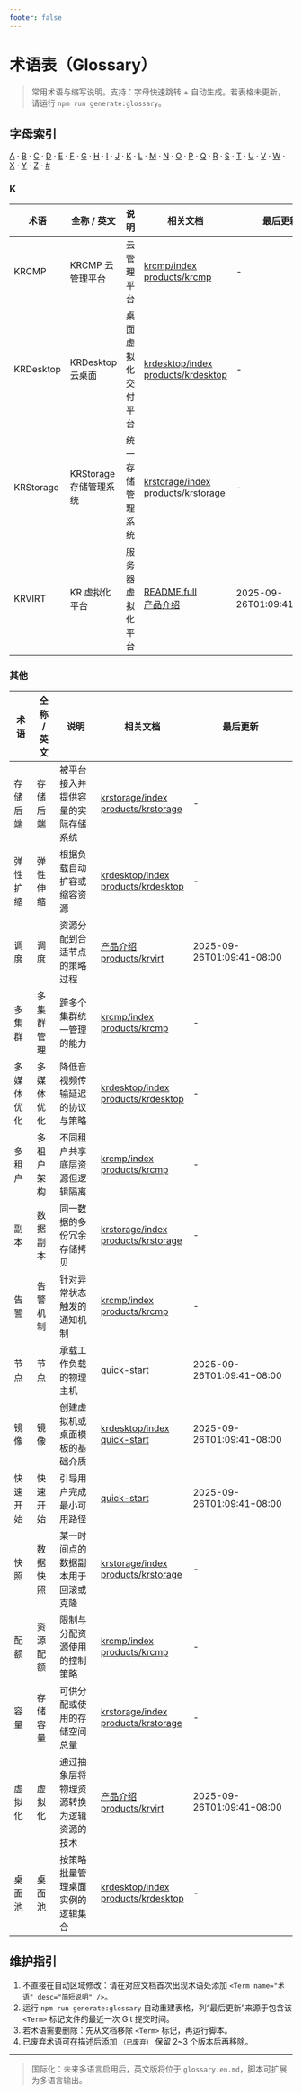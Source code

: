 ```yaml
---
footer: false
---
```


<!--
	本文件支持自动生成。
	约定：由脚本 `npm run generate:glossary` 扫描仓库中形如 <Term name="KRVIRT" desc="..." /> 的标记并写入
	AUTO-GLOSSARY 区域。区域外（本说明、维护指引等）可以自由编辑，不会被覆盖。
-->

# 术语表（Glossary）

> 常用术语与缩写说明。支持：字母快速跳转 + 自动生成。若表格未更新，请运行 `npm run generate:glossary`。

## 字母索引

[A](#a) · [B](#b) · [C](#c) · [D](#d) · [E](#e) · [F](#f) · [G](#g) · [H](#h) · [I](#i) · [J](#j) · [K](#k) · [L](#l) · [M](#m) · [N](#n) · [O](#o) · [P](#p) · [Q](#q) · [R](#r) · [S](#s) · [T](#t) · [U](#u) · [V](#v) · [W](#w) · [X](#x) · [Y](#y) · [Z](#z) · [#](#其他)

<!-- AUTO-GLOSSARY:BEGIN -->
<!-- 该区域由脚本自动生成。请勿手动编辑下面到 END 之间的内容。 -->

### K

| 术语 | 全称 / 英文 | 说明 | 相关文档 | 最后更新 |
|------|-------------|------|----------|-----------|
| KRCMP | KRCMP 云管理平台 | 云管理平台 | [krcmp/index](/krcmp/)<br/>[products/krcmp](/products/krcmp) | - |
| KRDesktop | KRDesktop 云桌面 | 桌面虚拟化交付平台 | [krdesktop/index](/krdesktop/)<br/>[products/krdesktop](/products/krdesktop) | - |
| KRStorage | KRStorage 存储管理系统 | 统一存储管理系统 | [krstorage/index](/krstorage/)<br/>[products/krstorage](/products/krstorage) | - |
| KRVIRT | KR 虚拟化平台 | 服务器虚拟化平台 | [README.full](/README.full)<br/>[产品介绍](./) | 2025-09-26T01:09:41+08:00 |

### 其他

| 术语 | 全称 / 英文 | 说明 | 相关文档 | 最后更新 |
|------|-------------|------|----------|-----------|
| 存储后端 | 存储后端 | 被平台接入并提供容量的实际存储系统 | [krstorage/index](/krstorage/)<br/>[products/krstorage](/products/krstorage) | - |
| 弹性扩缩 | 弹性伸缩 | 根据负载自动扩容或缩容资源 | [krdesktop/index](/krdesktop/)<br/>[products/krdesktop](/products/krdesktop) | - |
| 调度 | 调度 | 资源分配到合适节点的策略过程 | [产品介绍](./)<br/>[products/krvirt](/products/krvirt) | 2025-09-26T01:09:41+08:00 |
| 多集群 | 多集群管理 | 跨多个集群统一管理的能力 | [krcmp/index](/krcmp/)<br/>[products/krcmp](/products/krcmp) | - |
| 多媒体优化 | 多媒体优化 | 降低音视频传输延迟的协议与策略 | [krdesktop/index](/krdesktop/)<br/>[products/krdesktop](/products/krdesktop) | - |
| 多租户 | 多租户架构 | 不同租户共享底层资源但逻辑隔离 | [krcmp/index](/krcmp/)<br/>[products/krcmp](/products/krcmp) | - |
| 副本 | 数据副本 | 同一数据的多份冗余存储拷贝 | [krstorage/index](/krstorage/)<br/>[products/krstorage](/products/krstorage) | - |
| 告警 | 告警机制 | 针对异常状态触发的通知机制 | [krcmp/index](/krcmp/)<br/>[products/krcmp](/products/krcmp) | - |
| 节点 | 节点 | 承载工作负载的物理主机 | [quick-start](./quick-start) | 2025-09-26T01:09:41+08:00 |
| 镜像 | 镜像 | 创建虚拟机或桌面模板的基础介质 | [krdesktop/index](/krdesktop/)<br/>[quick-start](./quick-start) | 2025-09-26T01:09:41+08:00 |
| 快速开始 | 快速开始 | 引导用户完成最小可用路径 | [quick-start](./quick-start) | 2025-09-26T01:09:41+08:00 |
| 快照 | 数据快照 | 某一时间点的数据副本用于回滚或克隆 | [krstorage/index](/krstorage/)<br/>[products/krstorage](/products/krstorage) | - |
| 配额 | 资源配额 | 限制与分配资源使用的控制策略 | [krcmp/index](/krcmp/)<br/>[products/krcmp](/products/krcmp) | - |
| 容量 | 存储容量 | 可供分配或使用的存储空间总量 | [krstorage/index](/krstorage/)<br/>[products/krstorage](/products/krstorage) | - |
| 虚拟化 | 虚拟化 | 通过抽象层将物理资源转换为逻辑资源的技术 | [产品介绍](./)<br/>[products/krvirt](/products/krvirt) | 2025-09-26T01:09:41+08:00 |
| 桌面池 | 桌面池 | 按策略批量管理桌面实例的逻辑集合 | [krdesktop/index](/krdesktop/)<br/>[products/krdesktop](/products/krdesktop) | - |

<!-- AUTO-GLOSSARY:END -->

## 维护指引
1. 不直接在自动区域修改：请在对应文档首次出现术语处添加 `<Term name="术语" desc="简短说明" />`。
2. 运行 `npm run generate:glossary` 自动重建表格，列“最后更新”来源于包含该 `<Term>` 标记文件的最近一次 Git 提交时间。
3. 若术语需要删除：先从文档移除 `<Term>` 标记，再运行脚本。
4. 已废弃术语可在描述后添加 `（已废弃）` 保留 2~3 个版本后再移除。

---
> 国际化：未来多语言启用后，英文版将位于 `glossary.en.md`，脚本可扩展为多语言输出。
